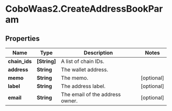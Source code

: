 # CoboWaas2.CreateAddressBookParam

## Properties

Name | Type | Description | Notes
------------ | ------------- | ------------- | -------------
**chain_ids** | **[String]** | A list of chain IDs. | 
**address** | **String** | The wallet address. | 
**memo** | **String** | The memo. | [optional] 
**label** | **String** | The address label. | [optional] 
**email** | **String** | The email of the address owner. | [optional] 


